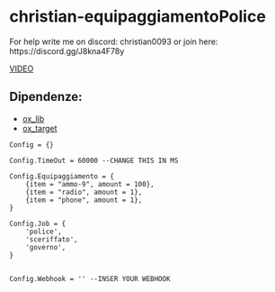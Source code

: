 # christian-equipaggiamentoPolice

<p>For help write me on discord: christian0093 or join here: https://discord.gg/J8kna4F78y </p>

[VIDEO](https://github.com/Christian7898/christian-equipaggiamentoPolice/assets/109818931/c9198aca-ffe8-43fa-a724-419e1deb5c55)

## Dipendenze:

- [ox_lib](https://github.com/overextended/ox_lib)
- [ox_target](https://github.com/overextended/ox_target)

```Config:
Config = {}

Config.TimeOut = 60000 --CHANGE THIS IN MS

Config.Equipaggiamento = {
    {item = "ammo-9", amount = 100}, 
    {item = "radio", amount = 1},
    {item = "phone", amount = 1},
}

Config.Job = {
    'police',
    'sceriffato',
    'governo',
}


Config.Webhook = '' --INSER YOUR WEBHOOK

```
